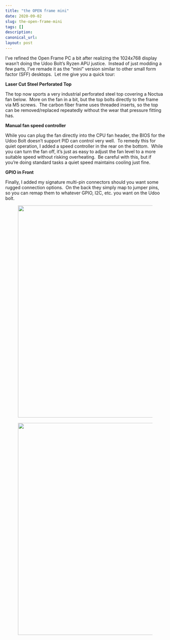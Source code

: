 ```yaml
---
title: "the OPEN frame mini"
date: 2020-09-02
slug: the-open-frame-mini
tags: []
description: 
canonical_url: 
layout: post
---
```

<p>I’ve refined the Open Frame PC a bit after realizing the 1024x768 display wasn’t doing the Udoo Bolt’s Ryzen APU justice.  Instead of just modding a few parts, I’ve remade it as the “mini” version similar to other small form factor (SFF) desktops.  Let me give you a quick tour:</p><p><strong>Laser Cut Steel Perforated Top</strong></p><p>The top now sports a very industrial perforated steel top covering a Noctua fan below.  More on the fan in a bit, but the top bolts directly to the frame via M5 screws.  The carbon fiber frame uses threaded inserts, so the top can be removed/replaced repeatedly without the wear that pressure fitting has.</p><p><strong>Manual fan speed controller</strong></p><p>While you can plug the fan directly into the CPU fan header, the BIOS for the Udoo Bolt doesn’t support PID can control very well.  To remedy this for quiet operation, I added a speed controller in the rear on the bottom.  While you can turn the fan off, it’s just as easy to adjust the fan level to a more suitable speed without risking overheating.  Be careful with this, but if you’re doing standard tasks a quiet speed maintains cooling just fine.</p><p><strong>GPIO in Front</strong></p><p>Finally, I added my signature multi-pin connectors should you want some rugged connection options.  On the back they simply map to jumper pins, so you can remap them to whatever GPIO, I2C, etc. you want on the Udoo bolt.</p><figure class="kg-card kg-gallery-card kg-width-wide"><div class="kg-gallery-container"><div class="kg-gallery-row"><div class="kg-gallery-image"><img src="/images/content/images/2023/07/JAY02344.jpg" width="1000" height="667" loading="lazy" alt srcset="/images/content/images/size/w600/2023/07/JAY02344.jpg 600w, /images/content/images/2023/07/JAY02344.jpg 1000w" sizes="(min-width: 720px) 720px"></div></div></div></figure><figure class="kg-card kg-image-card"><img src="/images/content/images/2023/07/JAY02342-2.jpg" class="kg-image" alt loading="lazy" width="1000" height="667" srcset="/images/content/images/size/w600/2023/07/JAY02342-2.jpg 600w, /images/content/images/2023/07/JAY02342-2.jpg 1000w" sizes="(min-width: 720px) 720px"></figure>
